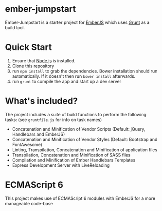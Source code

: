 # ember-jumpstart
Ember-Jumpstart is a starter project for [EmberJS](http://emberjs.com) which
uses [Grunt](http://gruntjs.com) as a build tool.

# Quick Start
1. Ensure that [Node.js](http://nodejs.org) is installed.
2. Clone this repository
3. run `npm install` to grab the dependencies. Bower installation should run automatically. If it doesn't then run `bower install` afterwards.
4. run `grunt` to compile the app and start up a dev server

# What's included?
The project includes a suite of build functions to perform the following tasks:
(see `gruntfile.js` for info on task names)

* Concatenation and Minification of Vendor Scripts (Default: jQuery, Handlebars and EmberJS)
* Concatenation and Minification of Vendor Styles (Default: Bootstrap and FontAwesome)
* Linting, Transpilation, Concatenation and Minification of application files
* Transpilation, Concatenation and Minification of SASS files
* Compilation and Minification of Ember Handlebars Templates
* Express Development Server with LiveReloading

# ECMAScript 6
This project makes use of ECMAScript 6 modules with EmberJS for a more manageable code-base





<!--# How to run tests-->
